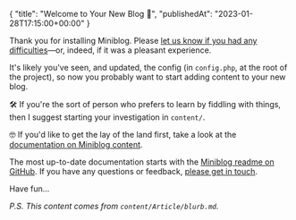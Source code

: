 {
    "title": "Welcome to Your New Blog 👋",
    "publishedAt": "2023-01-28T17:15:00+00:00"
}

Thank you for installing Miniblog.  Please [let us know if you had any difficulties](https://github.com/miniblog/engine/issues)&mdash;or, indeed, if it was a pleasant experience.

It's likely you've seen, and updated, the config (in `config.php`, at the root of the project), so now you probably want to start adding content to your new blog.

🛠️ If you're the sort of person who prefers to learn by fiddling with things, then I suggest starting your investigation in `content/`.

🤓 If you'd like to get the lay of the land first, take a look at the [documentation on Miniblog content](https://github.com/miniblog/engine/blob/main/doc/content.md).

The most up-to-date documentation starts with the [Miniblog readme on GitHub](https://github.com/miniblog/engine/blob/main/README.md).  If you have any questions or feedback, [please get in touch](https://github.com/miniblog/engine/issues).

Have fun...

*P.S. This content comes from `content/Article/blurb.md`.*
